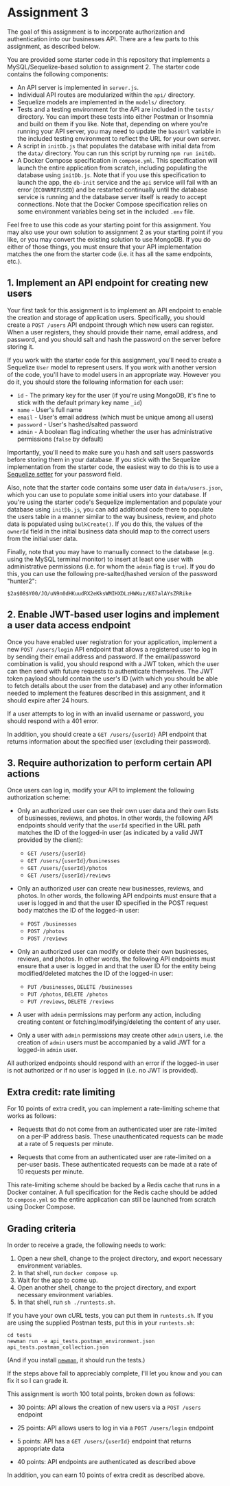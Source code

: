 # Assignment 3

The goal of this assignment is to incorporate authorization and
authentication into our businesses API.  There are a few parts to this
assignment, as described below.

You are provided some starter code in this repository that implements a
MySQL/Sequelize-based solution to assignment 2.  The starter code
contains the following components:
  * An API server is implemented in `server.js`.
  * Individual API routes are modularized within the `api/` directory.
  * Sequelize models are implemented in the `models/` directory.
  * Tests and a testing environment for the API are included in the
    `tests/` directory. You can import these tests into either Postman
    or Insomnia and build on them if you like. Note that, depending on
    where you're running your API server, you may need to update the
    `baseUrl` variable in the included testing environment to reflect
    the URL for your own server.
  * A script in `initDb.js` that populates the database with initial
    data from the `data/` directory.  You can run this script by running
    `npm run initdb`.
  * A Docker Compose specification in `compose.yml`.  This specification
    will launch the entire application from scratch, including
    populating the database using `initDb.js`.  Note that if you use
    this specification to launch the app, the `db-init` service and the
    `api` service will fail with an error (`ECONNREFUSED`) and be
    restarted continually until the database service is running and the
    database server itself is ready to accept connections.  Note that
    the Docker Compose specification relies on some environment
    variables being set in the included `.env` file.

Feel free to use this code as your starting point for this assignment.
You may also use your own solution to assignment 2 as your starting
point if you like, or you may convert the existing solution to use
MongoDB.  If you do either of those things, you must ensure that your
API implementation matches the one from the starter code (i.e. it has
all the same endpoints, etc.).

## 1. Implement an API endpoint for creating new users

Your first task for this assignment is to implement an API endpoint to
enable the creation and storage of application users.  Specifically, you
should create a `POST /users` API endpoint through which new users can
register.  When a user registers, they should provide their name, email
address, and password, and you should salt and hash the password on the
server before storing it.

If you work with the starter code for this assignment, you'll need to
create a Sequelize `User` model to represent users.  If you work with
another version of the code, you'll have to model users in an
appropriate way.  However you do it, you should store the following
information for each user:

  * `id` - The primary key for the user (if you're using MongoDB, it's
    fine to stick with the default primary key name `_id`)
  * `name` - User's full name
  * `email` - User's email address (which must be unique among all
    users)
  * `password` - User's hashed/salted password
  * `admin` - A boolean flag indicating whether the user has
    administrative permissions (`false` by default)

Importantly, you'll need to make sure you hash and salt users passwords
before storing them in your database.  If you stick with the Sequelize
implementation from the starter code, the easiest way to do this is to
use a [Sequelize
setter](https://sequelize.org/docs/v6/core-concepts/getters-setters-virtuals/#setters)
for your password field.

Also, note that the starter code contains some user data in
`data/users.json`, which you can use to populate some initial users into
your database.  If you're using the starter code's Sequelize
implementation and populate your database using `initDb.js`, you can add
additional code there to populate the users table in a manner similar to
the way business, review, and photo data is populated using
`bulkCreate()`.  If you do this, the values of the `ownerId` field in
the initial business data should map to the correct users from the
initial user data.

Finally, note that you may have to manually connect to the database
(e.g. using the MySQL terminal monitor) to insert at least one user with
administrative permissions (i.e. for whom the `admin` flag is `true`).
If you do this, you can use the following pre-salted/hashed version of
the password "hunter2":

```
$2a$08$Y00/JO/uN9n0dHKuudRX2eKksWMIHXDLzHWKuz/K67alAYsZRRike
```

## 2. Enable JWT-based user logins and implement a user data access endpoint

Once you have enabled user registration for your application, implement
a new `POST /users/login` API endpoint that allows a registered user to
log in by sending their email address and password.  If the
email/password combination is valid, you should respond with a JWT
token, which the user can then send with future requests to authenticate
themselves.  The JWT token payload should contain the user's ID (with
which you should be able to fetch details about the user from the
database) and any other information needed to implement the features
described in this assignment, and it should expire after 24 hours.

If a user attempts to log in with an invalid username or password, you
should respond with a 401 error.

In addition, you should create a `GET /users/{userId}` API endpoint that
returns information about the specified user (excluding their password).

## 3. Require authorization to perform certain API actions

Once users can log in, modify your API to implement the following
authorization scheme:
  * Only an authorized user can see their own user data and their own
    lists of businesses, reviews, and photos.  In other words, the
    following API endpoints should verify that the `userId` specified in
    the URL path matches the ID of the logged-in user (as indicated by a
    valid JWT provided by the client):
    * `GET /users/{userId}`
    * `GET /users/{userId}/businesses`
    * `GET /users/{userId}/photos`
    * `GET /users/{userId}/reviews`

  * Only an authorized user can create new businesses, reviews, and
    photos.  In other words, the following API endpoints must ensure
    that a user is logged in and that the user ID specified in the POST
    request body matches the ID of the logged-in user:
    * `POST /businesses`
    * `POST /photos`
    * `POST /reviews`

  * Only an authorized user can modify or delete their own businesses,
    reviews, and photos.  In other words, the following API endpoints
    must ensure that a user is logged in and that the user ID for the
    entity being modified/deleted matches the ID of the logged-in user:
    * `PUT /businesses`, `DELETE /businesses`
    * `PUT /photos`, `DELETE /photos`
    * `PUT /reviews`, `DELETE /reviews`

  * A user with `admin` permissions may perform any action, including
    creating content or fetching/modifying/deleting the content of any
    user.

  * Only a user with `admin` permissions may create other `admin` users,
    i.e. the creation of `admin` users must be accompanied by a valid
    JWT for a logged-in `admin` user.

All authorized endpoints should respond with an error if the logged-in
user is not authorized or if no user is logged in (i.e. no JWT is
provided).

## Extra credit: rate limiting

For 10 points of extra credit, you can implement a rate-limiting scheme
that works as follows:

  * Requests that do not come from an authenticated user are
    rate-limited on a per-IP address basis.  These unauthenticated
    requests can be made at a rate of 5 requests per minute.

  * Requests that come from an authenticated user are rate-limited on a
    per-user basis.  These authenticated requests can be made at a rate
    of 10 requests per minute.

This rate-limiting scheme should be backed by a Redis cache that runs in
a Docker container.  A full specification for the Redis cache should be
added to `compose.yml` so the entire application can still be launched
from scratch using Docker Compose.

## Grading criteria

In order to receive a grade, the following needs to work:

1. Open a new shell, change to the project directory, and export
   necessary environment variables.
2. In that shell, run `docker compose up`.
3. Wait for the app to come up.
4. Open another shell, change to the project directory, and export
   necessary environment variables.
5. In that shell, run `sh ./runtests.sh`.

If you have your own cURL tests, you can put them in `runtests.sh`. If
you are using the supplied Postman tests, put this in your
`runtests.sh`:

```
cd tests
newman run -e api_tests.postman_environment.json api_tests.postman_collection.json
```

(And if you install [`newman`](https://github.com/postmanlabs/newman),
it should run the tests.)

If the steps above fail to appreciably complete, I'll let you know and
you can fix it so I can grade it.

This assignment is worth 100 total points, broken down as follows:

  * 30 points: API allows the creation of new users via a `POST /users`
    endpoint

  * 25 points: API allows users to log in via a `POST /users/login`
    endpoint

  * 5 points: API has a `GET /users/{userId}` endpoint that returns
    appropriate data

  * 40 points: API endpoints are authenticated as described above

In addition, you can earn 10 points of extra credit as described above.
